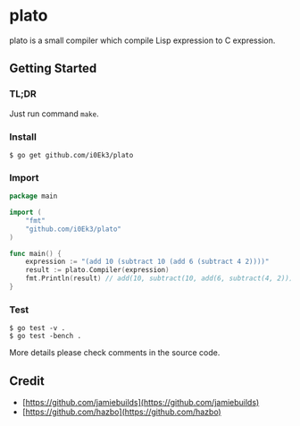 # plato

plato is a small compiler which compile Lisp expression to C expression.


## Getting Started

### TL;DR

Just run command `make`.

### Install

`$ go get github.com/i0Ek3/plato`

### Import

```Go
package main

import (
    "fmt"
    "github.com/i0Ek3/plato"
)

func main() {
    expression := "(add 10 (subtract 10 (add 6 (subtract 4 2))))"
    result := plato.Compiler(expression)
    fmt.Println(result) // add(10, subtract(10, add(6, subtract(4, 2))));
}
```


### Test

```Shell
$ go test -v .
$ go test -bench .
```


More details please check comments in the source code.

## Credit

- [https://github.com/jamiebuilds](https://github.com/jamiebuilds)
- [https://github.com/hazbo](https://github.com/hazbo)

